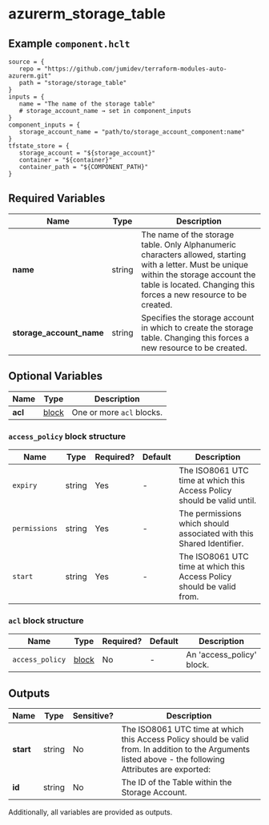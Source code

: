 # azurerm_storage_table



## Example `component.hclt`

```hcl
source = {
   repo = "https://github.com/jumidev/terraform-modules-auto-azurerm.git"   
   path = "storage/storage_table"   
}
inputs = {
   name = "The name of the storage table"   
   # storage_account_name → set in component_inputs
}
component_inputs = {
   storage_account_name = "path/to/storage_account_component:name"   
}
tfstate_store = {
   storage_account = "${storage_account}"   
   container = "${container}"   
   container_path = "${COMPONENT_PATH}"   
}
```

## Required Variables

| Name | Type |  Description |
| ---- | --------- |  ----------- |
| **name** | string |  The name of the storage table. Only Alphanumeric characters allowed, starting with a letter. Must be unique within the storage account the table is located. Changing this forces a new resource to be created. | 
| **storage_account_name** | string |  Specifies the storage account in which to create the storage table. Changing this forces a new resource to be created. | 

## Optional Variables

| Name | Type |  Description |
| ---- | --------- |  ----------- |
| **acl** | [block](#acl-block-structure) |  One or more `acl` blocks. | 

### `access_policy` block structure

| Name | Type | Required? | Default | Description |
| ---- | ---- | --------- | ------- | ----------- |
| `expiry` | string | Yes | - | The ISO8061 UTC time at which this Access Policy should be valid until. |
| `permissions` | string | Yes | - | The permissions which should associated with this Shared Identifier. |
| `start` | string | Yes | - | The ISO8061 UTC time at which this Access Policy should be valid from. |

### `acl` block structure

| Name | Type | Required? | Default | Description |
| ---- | ---- | --------- | ------- | ----------- |
| `access_policy` | [block](#access_policy-block-structure) | No | - | An 'access_policy' block. |



## Outputs

| Name | Type | Sensitive? | Description |
| ---- | ---- | --------- | --------- |
| **start** | string | No  | The ISO8061 UTC time at which this Access Policy should be valid from. In addition to the Arguments listed above - the following Attributes are exported: | 
| **id** | string | No  | The ID of the Table within the Storage Account. | 

Additionally, all variables are provided as outputs.
